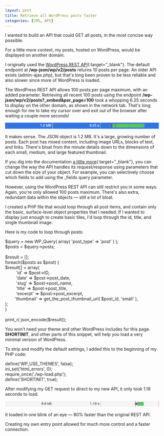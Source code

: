 ```yaml
---
layout: post
title: Retrieve all WordPress posts faster
categories: [CMS, API]
---
```


I wanted to build an API that could GET all posts, in the most concise way possible. 

For a little more context, my posts, hosted on WordPress, would be displayed on another domain. 

I originally used the [WordPress REST API](https://developer.wordpress.org/rest-api/){:target="_blank"}. The default endpoint at <b>/wp-json/wp/v2/posts</b> returns 10 posts per page. An older API exists (admin-ajax.php), but that's long been proven to be less reliable and also slower since more of WordPress is loaded. 

The WordPress REST API allows 100 posts per page maximum, with an added parameter. Retrieving all recent 100 posts using the endpoint <b>/wp-json/wp/v2/posts?_embed&per_page=100</b> took a whopping 6.25 seconds to display on the other domain, as shown in the network tab. That's long enough for me to take my cursor over and exit out of the browser after waiting a couple more seconds!

![6.25 seconds](/images/posts/jan2021/625s.png)

It makes sense. The JSON object is 1.2 MB. It's a large, growing number of posts. Each post has mixed content, including image URLs, blocks of text, and links. There's bloat from the minute details down to the dimensions of each small, medium, and large featured thumbnail. 

If you dig into the documentation [a little more](https://developer.wordpress.org/rest-api/using-the-rest-api/global-parameters/){:target="_blank"}, you can change the way the API handles its request/response using parameters that cut down the size of your object. For example, you can selectively choose which fields to add using the _fields query parameter. 

However, using the WordPress REST API can still restrict you in some ways. Again, you're only allowed 100 posts maximum. There's also extra, redundant data within the objects — still a lot of bloat.

I created a PHP file that would loop through all post items, and contain only the basic, surface-level object properties that I needed. If I wanted to display just enough to create basic tiles, I'd loop through the id, title, and single thumbnail image.  

Here is my code to loop through posts: 
<div class="blockcode">
<p>$query = new WP_Query( array( 'post_type' => 'post' ) );<br>
$posts = $query->posts;<br>
<br>
$result = [];<br>
foreach($posts as $post) {<br>
   $result[] = array(<br>
       &emsp; &emsp; 'id' => $post->ID,<br>
       &emsp; &emsp; 'date' => $post->post_date,<br>
       &emsp; &emsp; 'slug' => $post->post_name,<br>
       &emsp; &emsp; 'title' => $post->post_title,<br>
       &emsp; &emsp; 'excerpt' => $post->post_excerpt,<br>
       &emsp; &emsp;'thumbnail' => get_the_post_thumbnail_url( $post_id, 'small' ),<br>
   );<br>
}<br>
<br>
print_r( json_encode($result));</p>
</div>

You won't need your theme and other WordPress includes for this page. <b>SHORTINIT</b>, and other parts of this snippet, will help you load a very minimal version of WordPress.

To strip and modify the default settings, I added this to the beginning of my PHP code:
<div class="blockcode">
<p>define('WP_USE_THEMES', false);<br>
ini_set('html_errors', 0);<br>
require_once('./wp-load.php');<br>
define('SHORTINIT', true);<br>
</p>
</div>

After modifying my GET request to direct to my new API, it only took 1.19 seconds to load. 

![1.19 seconds](/images/posts/jan2021/119s.png)

It loaded in one blink of an eye — 80% faster than the original REST API. 

Creating my own entry point allowed for much more control and a faster connection. 